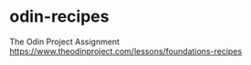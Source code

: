 # odin-recipes
The Odin Project Assignment
https://www.theodinproject.com/lessons/foundations-recipes 